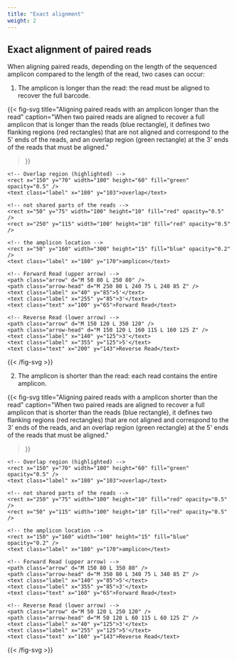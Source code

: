 ```yaml
---
title: "Exact alignment"
weight: 2
---
```


## Exact alignment of paired reads

When aligning paired reads, depending on the length of the sequenced amplicon compared to the length of the read, two cases can occur:

1. The amplicon is longer than the read: the read must be aligned to recover the full barcode.

  {{< fig-svg 
      title="Aligning paired reads with an amplicon longer than the read"
      caption="When two paired reads are aligned to recover a full amplicon that is longer than the reads (blue rectangle), it defines two flanking regions (red rectangles) that are not aligned and correspond to the 5' ends of the reads, and an overlap region (green rectangle) at the 3' ends of the reads that must be aligned." 
  >}}
    <!-- Define styles for the arrows -->
    <style>
      .arrow {
        stroke: black;
        stroke-width: 2;
        fill: none;
      }
      .arrow-head {
        stroke: black;
        stroke-width: 2;
        fill: black;
      }
      .text {
        font-family: Arial, sans-serif;
        font-size: 12px;
        fill: black;
      }
      .label {
        font-family: Arial, sans-serif;
        font-size: 10px;
        fill: black;
      }
    </style>

    <!-- Overlap region (highlighted) -->
    <rect x="150" y="70" width="100" height="60" fill="green" opacity="0.5" />
    <text class="label" x="180" y="103">overlap</text>

    <!-- not shared parts of the reads -->
    <rect x="50" y="75" width="100" height="10" fill="red" opacity="0.5" />
    <rect x="250" y="115" width="100" height="10" fill="red" opacity="0.5" />

    <!-- the amplicon location -->
    <rect x="50" y="160" width="300" height="15" fill="blue" opacity="0.2" />
    <text class="label" x="180" y="170">amplicon</text>

    <!-- Forward Read (upper arrow) -->
    <path class="arrow" d="M 50 80 L 250 80" />
    <path class="arrow-head" d="M 250 80 L 240 75 L 240 85 Z" />
    <text class="label" x="40" y="85">5'</text>
    <text class="label" x="255" y="85">3'</text>
    <text class="text" x="100" y="65">Forward Read</text>

    <!-- Reverse Read (lower arrow) -->
    <path class="arrow" d="M 150 120 L 350 120" />
    <path class="arrow-head" d="M 150 120 L 160 115 L 160 125 Z" />
    <text class="label" x="140" y="125">3'</text>
    <text class="label" x="355" y="125">5'</text>
    <text class="text" x="200" y="143">Reverse Read</text>
  {{< /fig-svg >}}

2. The amplicon is shorter than the read: each read contains the entire amplicon.

  {{< fig-svg 
      title="Aligning paired reads with a amplicon shorter than the read"
      caption="When two paired reads are aligned to recover a full amplicon that is shorter than the reads (blue rectangle), it defines two flanking regions (red rectangles) that are not aligned and correspond to the 3' ends of the reads, and an overlap region (green rectangle) at the 5' ends of the reads that must be aligned." 
  >}}
    <!-- Define styles for the arrows -->
    <style>
      .arrow {
        stroke: black;
        stroke-width: 2;
        fill: none;
      }
      .arrow-head {
        stroke: black;
        stroke-width: 2;
        fill: black;
      }
      .text {
        font-family: Arial, sans-serif;
        font-size: 12px;
        fill: black;
      }
      .label {
        font-family: Arial, sans-serif;
        font-size: 10px;
        fill: black;
      }
    </style>

    <!-- Overlap region (highlighted) -->
    <rect x="150" y="70" width="100" height="60" fill="green" opacity="0.5" />
    <text class="label" x="180" y="103">overlap</text>

    <!-- not shared parts of the reads -->
    <rect x="250" y="75" width="100" height="10" fill="red" opacity="0.5" />
    <rect x="50" y="115" width="100" height="10" fill="red" opacity="0.5" />

    <!-- the amplicon location -->
    <rect x="150" y="160" width="100" height="15" fill="blue" opacity="0.2" />
    <text class="label" x="180" y="170">amplicon</text>

    <!-- Forward Read (upper arrow) -->
    <path class="arrow" d="M 150 80 L 350 80" />
    <path class="arrow-head" d="M 350 80 L 340 75 L 340 85 Z" />
    <text class="label" x="140" y="85">5'</text>
    <text class="label" x="355" y="85">3'</text>
    <text class="text" x="160" y="65">Forward Read</text>

    <!-- Reverse Read (lower arrow) -->
    <path class="arrow" d="M 50 120 L 250 120" />
    <path class="arrow-head" d="M 50 120 L 60 115 L 60 125 Z" />
    <text class="label" x="40" y="125">3'</text>
    <text class="label" x="255" y="125">5'</text>
    <text class="text" x="160" y="143">Reverse Read</text>
  {{< /fig-svg >}}
